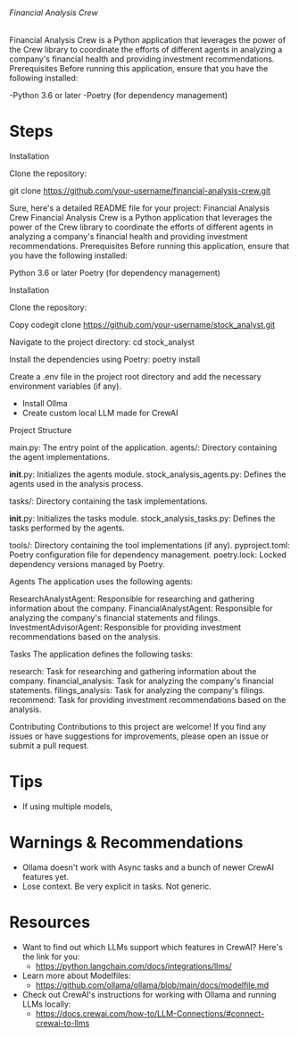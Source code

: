 ###### Financial Analysis Crew ##########
Financial Analysis Crew is a Python application that leverages the power of the Crew library to coordinate the efforts of different agents in analyzing a company's financial health and providing investment recommendations.
Prerequisites
Before running this application, ensure that you have the following installed:

-Python 3.6 or later
-Poetry (for dependency management)


# Steps
Installation

Clone the repository:

git clone https://github.com/your-username/financial-analysis-crew.git

Sure, here's a detailed README file for your project:
Financial Analysis Crew
Financial Analysis Crew is a Python application that leverages the power of the Crew library to coordinate the efforts of different agents in analyzing a company's financial health and providing investment recommendations.
Prerequisites
Before running this application, ensure that you have the following installed:

Python 3.6 or later
Poetry (for dependency management)

Installation

Clone the repository:

Copy codegit clone https://github.com/your-username/stock_analyst.git

Navigate to the project directory:
cd stock_analyst

Install the dependencies using Poetry:
poetry install

Create a .env file in the project root directory and add the necessary environment variables (if any).

- Install Ollma
- Create custom local LLM made for CrewAI

Project Structure

main.py: The entry point of the application.
agents/: Directory containing the agent implementations.

__init__.py: Initializes the agents module.
stock_analysis_agents.py: Defines the agents used in the analysis process.


tasks/: Directory containing the task implementations.

__init__.py: Initializes the tasks module.
stock_analysis_tasks.py: Defines the tasks performed by the agents.


tools/: Directory containing the tool implementations (if any).
pyproject.toml: Poetry configuration file for dependency management.
poetry.lock: Locked dependency versions managed by Poetry.

Agents
The application uses the following agents:

ResearchAnalystAgent: Responsible for researching and gathering information about the company.
FinancialAnalystAgent: Responsible for analyzing the company's financial statements and filings.
InvestmentAdvisorAgent: Responsible for providing investment recommendations based on the analysis.

Tasks
The application defines the following tasks:

research: Task for researching and gathering information about the company.
financial_analysis: Task for analyzing the company's financial statements.
filings_analysis: Task for analyzing the company's filings.
recommend: Task for providing investment recommendations based on the analysis.

Contributing
Contributions to this project are welcome! If you find any issues or have suggestions for improvements, please open an issue or submit a pull request.


# Tips

- If using multiple models,

# Warnings & Recommendations

- Ollama doesn't work with Async tasks and a bunch of newer CrewAI features yet.
- Lose context. Be very explicit in tasks. Not generic.



# Resources

- Want to find out which LLMs support which features in CrewAI? Here's the link for you:
  - https://python.langchain.com/docs/integrations/llms/
- Learn more about Modelfiles:
  - https://github.com/ollama/ollama/blob/main/docs/modelfile.md
- Check out CrewAI's instructions for working with Ollama and running LLMs locally:
  - https://docs.crewai.com/how-to/LLM-Connections/#connect-crewai-to-llms
